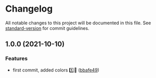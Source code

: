 # Changelog

All notable changes to this project will be documented in this file. See [standard-version](https://github.com/conventional-changelog/standard-version) for commit guidelines.

## 1.0.0 (2021-10-10)


### Features

* first commit, added colors 1️⃣🎨 ([bbafe49](https://github.com/JebBarbas/jeact-colors/commit/bbafe4922d31521e46f19bac6e3e6a3d2b140ac9))

